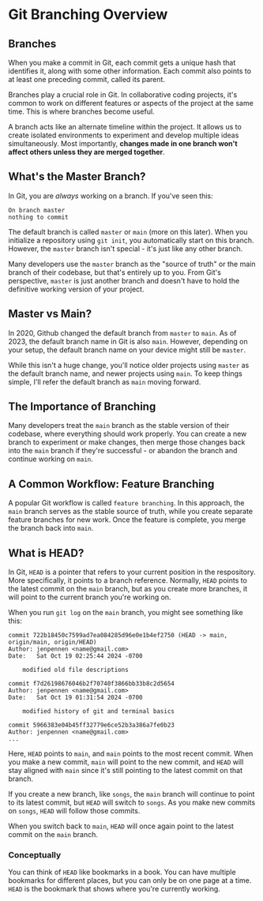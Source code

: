 # Git Branching Overview

## Branches

When you make a commit in Git, each commit gets a unique hash that identifies it, along with some other information. Each commit also points to at least one preceding commit, called its parent.

Branches play a crucial role in Git. In collaborative coding projects, it's common to work on different features or aspects of the project at the same time. This is where branches become useful.

A branch acts like an alternate timeline within the project. It allows us to create isolated environments to experiment and develop multiple ideas simultaneously. Most importantly, **changes made in one branch won't affect others unless they are merged together**.

## What's the Master Branch?

In Git, you are _always_ working on a branch. If you've seen this:

```
On branch master
nothing to commit
```

The default branch is called `master` or `main` (more on this later). When you initialize a repository using `git init`, you automatically start on this branch. However, the `master` branch isn't special - it's just like any other branch.

Many developers use the `master` branch as the "source of truth" or the main branch of their codebase, but that's entirely up to you. From Git's perspective, `master` is just another branch and doesn't have to hold the definitive working version of your project.

## Master vs Main?

In 2020, Github changed the default branch from `master` to `main`. As of 2023, the default branch name in Git is also `main`. However, depending on your setup, the default branch name on your device might still be `master`.

While this isn't a huge change, you'll notice older projects using `master` as the default branch name, and newer projects using `main`. To keep things simple, I'll refer the default branch as `main` moving forward.

## The Importance of Branching

Many developers treat the `main` branch as the stable version of their codebase, where everything should work properly. You can create a new branch to experiment or make changes, then merge those changes back into the `main` branch if they're successful - or abandon the branch and continue working on `main`.

## A Common Workflow: Feature Branching

A popular Git workflow is called `feature branching`. In this approach, the `main` branch serves as the stable source of truth, while you create separate feature branches for new work. Once the feature is complete, you merge the branch back into `main`.

## What is HEAD?

In Git, `HEAD` is a pointer that refers to your current position in the respository. More specifically, it points to a branch reference. Normally, `HEAD` points to the latest commit on the `main` branch, but as you create more branches, it will point to the current branch you're working on.

When you run `git log` on the `main` branch, you might see something like this:

```
commit 722b18450c7599ad7ea084285d96e0e1b4ef2750 (HEAD -> main, origin/main, origin/HEAD)
Author: jenpennen <name@gmail.com>
Date:   Sat Oct 19 02:25:44 2024 -0700

    modified old file descriptions

commit f7d26198676046b2f70740f3866bb33b8c2d5654
Author: jenpennen <name@gmail.com>
Date:   Sat Oct 19 01:31:54 2024 -0700

    modified history of git and terminal basics

commit 5966383e04b45ff32779e6ce52b3a386a7fe0b23
Author: jenpennen <name@gmail.com>
...
```

Here, `HEAD` points to `main`, and `main` points to the most recent commit. When you make a new commit, `main` will point to the new commit, and `HEAD` will stay aligned with `main` since it's still pointing to the latest commit on that branch.

If you create a new branch, like `songs`, the `main` branch will continue to point to its latest commit, but `HEAD` will switch to `songs`. As you make new commits on `songs`, `HEAD` will follow those commits.

When you switch back to `main`, `HEAD` will once again point to the latest commit on the `main` branch.

### Conceptually

You can think of `HEAD` like bookmarks in a book. You can have multiple bookmarks for different places, but you can only be on one page at a time. `HEAD` is the bookmark that shows where you're currently working.
